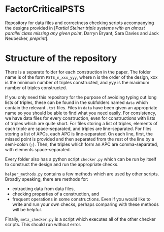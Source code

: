 # FactorCriticalPSTS
Repository for data files and correctness checking scripts accompanying the designs provided in [*Partial Steiner triple systems with an almost parallel class missing any given point*, Darryn Bryant, Sara Davies and Jack Neubecker, *preprint*]. 

# Structure of the repository
There is a separate folder for each construction in the paper. The folder name is of the form `PSTS_n_xxx_yyy`, where n is the order of the design, xxx is the minimum number of triples constructed, and yyy is the maximum number of triples constructed. 

If you only need this repository for the purpose of avoiding typing out long lists of triples, these can be found in the subfolders named `data` which contain the relevant `.txt` files. Files in `data` have been given an appropriate name so you should be able to find what you need easily. For consistency, we have data files for every construction, even for constructions with lists of triples which are quite short. For files storing a list of triples, elements of each triple are space-separated, and triples are line-separated. For files storing a list of APCs, each APC is line-separated. On each line, first, the missed point is provided and then separated from the rest of the line by a semi-colon (`;`). Then, the triples which form an APC are comma-separated, with elements space-separated. 

Every folder also has a python script `checker.py` which can be run by itself to construct the design and run the appropriate checks. 

`helper_methods.py` contains a few methods which are used by other scripts. Broadly speaking, there are methods for: 
* extracting data from data files, 
* checking properties of a construction, and 
* frequent operations in some constructions. 
Even if you would like to write and run your own checks, perhaps comparing with these methods will be helpful. 

Finally, `meta_checker.py` is a script which executes all of the other checker scripts. This should run without error. 